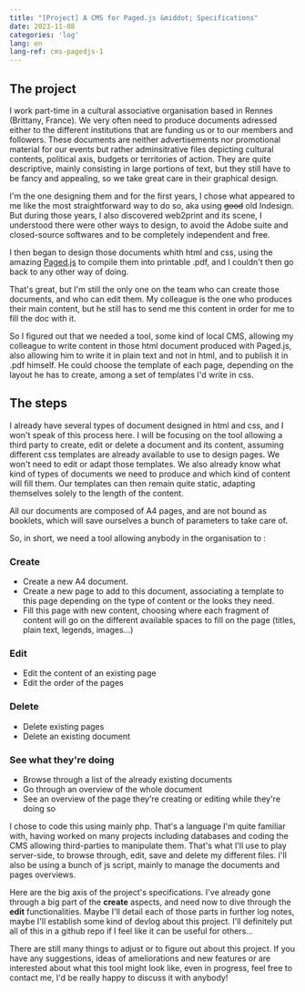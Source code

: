 ```yaml
---
title: "[Project] A CMS for Paged.js &middot; Specifications"
date: 2023-11-08
categories: 'log'
lang: en
lang-ref: cms-pagedjs-1
---
```

## The project
I work part-time in a cultural associative organisation based in Rennes (Brittany, France). We very often need to produce documents adressed either to the different institutions that are funding us or to our members and followers. These documents are neither advertisements nor promotional material for our events but rather  adminsitrative files depicting cultural contents, political axis, budgets or territories of action. They are quite descriptive, mainly consisting in large portions of text, but they still have to be fancy and appealing, so we take great care in their graphical design.

I'm the one designing them and for the first years, I chose what appeared to me like the most straightforward way to do so, aka using <s>good</s> old Indesign. But during those years, I also discovered web2print and its scene, I understood there were other ways to design, to avoid the Adobe suite and closed-source softwares and to be completely independent and free. 

I then began to design those documents whith html and css, using the amazing [Paged.js](https://pagedjs.org/) to compile them into printable .pdf, and I couldn't then go back to any other way of doing.

That's great, but I'm still the only one on the team who can create those documents, and who can edit them. My colleague is the one who produces their main content, but he still has to send me this content in order for me to fill the doc with it.

So I figured out that we needed a tool, some kind of local CMS, allowing my colleague to write content in those html document produced with Paged.js, also allowing him to write it in plain text and not in html, and to publish it in .pdf himself. He could choose the template of each page, depending on the layout he has to create, among a set of templates I'd write in css.

## The steps
I already have several types of document designed in html and css, and I won't speak of this process here. I will be focusing on the tool allowing a third party to create, edit or delete a document and its content, assuming different css templates are already available to use to design pages. We won't need to edit or adapt those templates. We also already know what kind of types of documents we need to produce and which kind of content will fill them. Our templates can then remain quite static, adapting themselves solely to the length of the content.

All our documents are composed of A4 pages, and are not bound as booklets, which will save ourselves a bunch of parameters to take care of.

So, in short, we need a tool allowing anybody in the organisation to :
### Create
- Create a new A4 document.
- Create a new page to add to this document, associating a template to this page depending on the type of content or the looks they need.
- Fill this page with new content, choosing where each fragment of content will go on the different available spaces to fill on the page (titles, plain text, legends, images...)
### Edit
- Edit the content of an existing page
- Edit the order of the pages
### Delete
- Delete existing pages
- Delete an existing document
### See what they're doing
- Browse through a list of the already existing documents
- Go through an overview of the whole document
- See an overview of the page they're creating or editing while they're doing so

I chose to code this using mainly php. That's a language I'm quite familiar with, having worked on many projects including databases and coding the CMS allowing third-parties to manipulate them. That's what I'll use to play server-side, to browse through, edit, save and delete my different files. I'll also be using a bunch of js script, mainly to manage the documents and pages overviews.

Here are the big axis of the project's specifications. I've already gone through a big part of the **create** aspects, and need now to dive through the **edit** functionalities. Maybe I'll detail each of those parts in further log notes, maybe I'll establish some kind of devlog about this project. I'll definitely put all of this in a github repo if I feel like it can be useful for others...

There are still many things to adjust or to figure out about this project. If you have any suggestions, ideas of ameliorations and new features or are interested about what this tool might look like, even in progress, feel free to contact me, I'd be really happy to discuss it with anybody!
